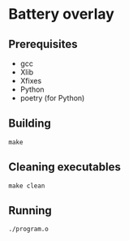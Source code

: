 # Battery overlay

## Prerequisites

* gcc
* Xlib
* Xfixes
* Python
* poetry (for Python)

## Building

```
make
```

## Cleaning executables

```
make clean
```

## Running

```
./program.o
```
